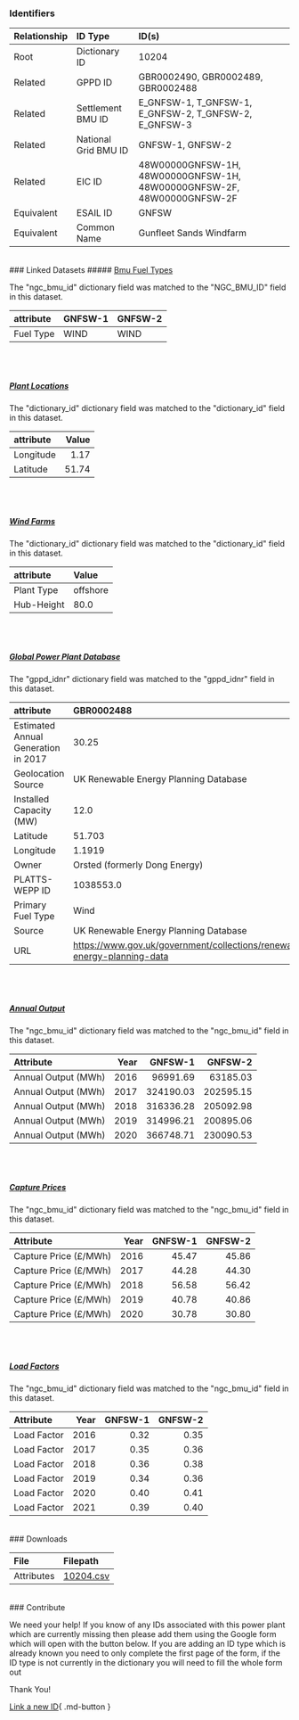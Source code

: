 ### Identifiers

| Relationship   | ID Type              | ID(s)                                                                  |
|:---------------|:---------------------|:-----------------------------------------------------------------------|
| Root           | Dictionary ID        | 10204                                                                  |
| Related        | GPPD ID              | GBR0002490, GBR0002489, GBR0002488                                     |
| Related        | Settlement BMU ID    | E_GNFSW-1, T_GNFSW-1, E_GNFSW-2, T_GNFSW-2, E_GNFSW-3                  |
| Related        | National Grid BMU ID | GNFSW-1, GNFSW-2                                                       |
| Related        | EIC ID               | 48W00000GNFSW-1H, 48W00000GNFSW-1H, 48W00000GNFSW-2F, 48W00000GNFSW-2F |
| Equivalent     | ESAIL ID             | GNFSW                                                                  |
| Equivalent     | Common Name          | Gunfleet Sands Windfarm                                                |

<br>
### Linked Datasets
##### <a href="https://osuked.github.io/Power-Station-Dictionary/datasets/bmu-fuel-types">Bmu Fuel Types</a>



The "ngc_bmu_id" dictionary field was matched to the "NGC_BMU_ID" field in this dataset.

| attribute   | GNFSW-1   | GNFSW-2   |
|:------------|:----------|:----------|
| Fuel Type   | WIND      | WIND      |

<br><br>
##### <a href="https://osuked.github.io/Power-Station-Dictionary/datasets/plant-locations">Plant Locations</a>



The "dictionary_id" dictionary field was matched to the "dictionary_id" field in this dataset.

| attribute   |   Value |
|:------------|--------:|
| Longitude   |    1.17 |
| Latitude    |   51.74 |

<br><br>
##### <a href="https://osuked.github.io/Power-Station-Dictionary/datasets/wind-farms">Wind Farms</a>



The "dictionary_id" dictionary field was matched to the "dictionary_id" field in this dataset.

| attribute   | Value    |
|:------------|:---------|
| Plant Type  | offshore |
| Hub-Height  | 80.0     |

<br><br>
##### <a href="https://osuked.github.io/Power-Station-Dictionary/datasets/global-power-plant-database">Global Power Plant Database</a>



The "gppd_idnr" dictionary field was matched to the "gppd_idnr" field in this dataset.

| attribute                           | GBR0002488                                                               | GBR0002489                                                               | GBR0002490                                                               |
|:------------------------------------|:-------------------------------------------------------------------------|:-------------------------------------------------------------------------|:-------------------------------------------------------------------------|
| Estimated Annual Generation in 2017 | 30.25                                                                    | 163.86                                                                   | 272.26                                                                   |
| Geolocation Source                  | UK Renewable Energy Planning Database                                    | UK Renewable Energy Planning Database                                    | UK Renewable Energy Planning Database                                    |
| Installed Capacity (MW)             | 12.0                                                                     | 65.0                                                                     | 108.0                                                                    |
| Latitude                            | 51.703                                                                   | 51.7272                                                                  | 51.7308                                                                  |
| Longitude                           | 1.1919                                                                   | 1.2459                                                                   | 1.218                                                                    |
| Owner                               | Orsted (formerly Dong Energy)                                            | Orsted (formerly Dong Energy)                                            | Orsted (formerly Dong Energy)                                            |
| PLATTS-WEPP ID                      | 1038553.0                                                                | NaN                                                                      | 1038553.0                                                                |
| Primary Fuel Type                   | Wind                                                                     | Wind                                                                     | Wind                                                                     |
| Source                              | UK Renewable Energy Planning Database                                    | UK Renewable Energy Planning Database                                    | UK Renewable Energy Planning Database                                    |
| URL                                 | https://www.gov.uk/government/collections/renewable-energy-planning-data | https://www.gov.uk/government/collections/renewable-energy-planning-data | https://www.gov.uk/government/collections/renewable-energy-planning-data |

<br><br>
##### <a href="https://osuked.github.io/Power-Station-Dictionary/datasets/annual-output">Annual Output</a>



The "ngc_bmu_id" dictionary field was matched to the "ngc_bmu_id" field in this dataset.

| Attribute           |   Year |   GNFSW-1 |   GNFSW-2 |
|:--------------------|-------:|----------:|----------:|
| Annual Output (MWh) |   2016 |  96991.69 |  63185.03 |
| Annual Output (MWh) |   2017 | 324190.03 | 202595.15 |
| Annual Output (MWh) |   2018 | 316336.28 | 205092.98 |
| Annual Output (MWh) |   2019 | 314996.21 | 200895.06 |
| Annual Output (MWh) |   2020 | 366748.71 | 230090.53 |

<br><br>
##### <a href="https://osuked.github.io/Power-Station-Dictionary/datasets/capture-prices">Capture Prices</a>



The "ngc_bmu_id" dictionary field was matched to the "ngc_bmu_id" field in this dataset.

| Attribute             |   Year |   GNFSW-1 |   GNFSW-2 |
|:----------------------|-------:|----------:|----------:|
| Capture Price (£/MWh) |   2016 |     45.47 |     45.86 |
| Capture Price (£/MWh) |   2017 |     44.28 |     44.30 |
| Capture Price (£/MWh) |   2018 |     56.58 |     56.42 |
| Capture Price (£/MWh) |   2019 |     40.78 |     40.86 |
| Capture Price (£/MWh) |   2020 |     30.78 |     30.80 |

<br><br>
##### <a href="https://osuked.github.io/Power-Station-Dictionary/datasets/load-factors">Load Factors</a>



The "ngc_bmu_id" dictionary field was matched to the "ngc_bmu_id" field in this dataset.

| Attribute   |   Year |   GNFSW-1 |   GNFSW-2 |
|:------------|-------:|----------:|----------:|
| Load Factor |   2016 |      0.32 |      0.35 |
| Load Factor |   2017 |      0.35 |      0.36 |
| Load Factor |   2018 |      0.36 |      0.38 |
| Load Factor |   2019 |      0.34 |      0.36 |
| Load Factor |   2020 |      0.40 |      0.41 |
| Load Factor |   2021 |      0.39 |      0.40 |


<br>
### Downloads


| File       | Filepath                                                                              |
|:-----------|:--------------------------------------------------------------------------------------|
| Attributes | [10204.csv](https://osuked.github.io/Power-Station-Dictionary/object_attrs/10204.csv) |


<br>
### Contribute

We need your help! If you know of any IDs associated with this power plant which are currently missing then please add them using the Google form which will open with the button below. If you are adding an ID type which is already known you need to only complete the first page of the form, if the ID type is not currently in the dictionary you will need to fill the whole form out

Thank You!

[Link a new ID](https://docs.google.com/forms/d/e/1FAIpQLSc5jRsQ7NgiLLXbwo9PUdwTQyuqbRwThltG56-o6NVSe7E_nw/viewform?usp=pp_url&entry.251912331=10204){ .md-button }